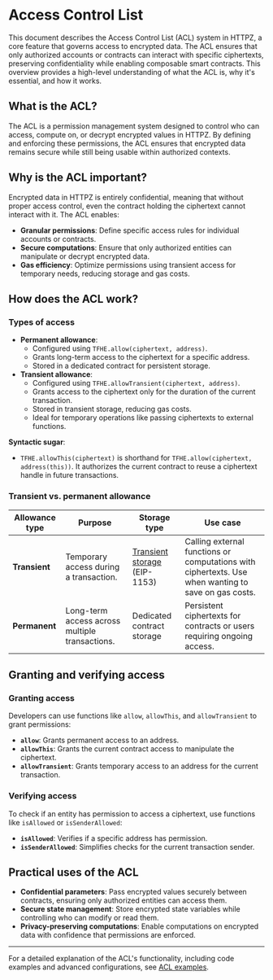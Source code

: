 # Access Control List

This document describes the Access Control List (ACL) system in HTTPZ, a core feature that governs access to encrypted data. The ACL ensures that only authorized accounts or contracts can interact with specific ciphertexts, preserving confidentiality while enabling composable smart contracts. This overview provides a high-level understanding of what the ACL is, why it's essential, and how it works.

## What is the ACL?

The ACL is a permission management system designed to control who can access, compute on, or decrypt encrypted values in HTTPZ. By defining and enforcing these permissions, the ACL ensures that encrypted data remains secure while still being usable within authorized contexts.

## Why is the ACL important?

Encrypted data in HTTPZ is entirely confidential, meaning that without proper access control, even the contract holding the ciphertext cannot interact with it. The ACL enables:

- **Granular permissions**: Define specific access rules for individual accounts or contracts.
- **Secure computations**: Ensure that only authorized entities can manipulate or decrypt encrypted data.
- **Gas efficiency**: Optimize permissions using transient access for temporary needs, reducing storage and gas costs.

## How does the ACL work?

### Types of access

- **Permanent allowance**:
  - Configured using `TFHE.allow(ciphertext, address)`.
  - Grants long-term access to the ciphertext for a specific address.
  - Stored in a dedicated contract for persistent storage.
- **Transient allowance**:
  - Configured using `TFHE.allowTransient(ciphertext, address)`.
  - Grants access to the ciphertext only for the duration of the current transaction.
  - Stored in transient storage, reducing gas costs.
  - Ideal for temporary operations like passing ciphertexts to external functions.

**Syntactic sugar**:

- `TFHE.allowThis(ciphertext)` is shorthand for `TFHE.allow(ciphertext, address(this))`. It authorizes the current contract to reuse a ciphertext handle in future transactions.

### Transient vs. permanent allowance

| Allowance type | Purpose                                        | Storage type                                                            | Use case                                                                                            |
| -------------- | ---------------------------------------------- | ----------------------------------------------------------------------- | --------------------------------------------------------------------------------------------------- |
| **Transient**  | Temporary access during a transaction.         | [Transient storage](https://eips.ethereum.org/EIPS/eip-1153) (EIP-1153) | Calling external functions or computations with ciphertexts. Use when wanting to save on gas costs. |
| **Permanent**  | Long-term access across multiple transactions. | Dedicated contract storage                                              | Persistent ciphertexts for contracts or users requiring ongoing access.                             |

## Granting and verifying access

### Granting access

Developers can use functions like `allow`, `allowThis`, and `allowTransient` to grant permissions:

- **`allow`**: Grants permanent access to an address.
- **`allowThis`**: Grants the current contract access to manipulate the ciphertext.
- **`allowTransient`**: Grants temporary access to an address for the current transaction.

### Verifying access

To check if an entity has permission to access a ciphertext, use functions like `isAllowed` or `isSenderAllowed`:

- **`isAllowed`**: Verifies if a specific address has permission.
- **`isSenderAllowed`**: Simplifies checks for the current transaction sender.

## Practical uses of the ACL

- **Confidential parameters**: Pass encrypted values securely between contracts, ensuring only authorized entities can access them.
- **Secure state management**: Store encrypted state variables while controlling who can modify or read them.
- **Privacy-preserving computations**: Enable computations on encrypted data with confidence that permissions are enforced.

---

For a detailed explanation of the ACL's functionality, including code examples and advanced configurations, see [ACL examples](acl_examples.md).
